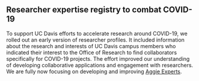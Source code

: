 ## Researcher expertise registry to combat COVID-19

To support UC Davis efforts to accelerate research around COVID-19, we rolled out an early version of researcher profiles. It included information about the research and interests of UC Davis campus members who indicated their interest to the Office of Research to find collaborators specifically for COVID-19 projects. The effort improved our understanding of developing collaborative applications and engagement with researchers. We are fully now focusing on developing and improving [Aggie Experts](index.md).
